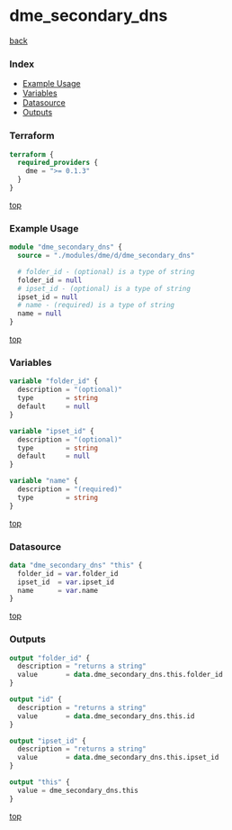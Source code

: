 # dme_secondary_dns

[back](../dme.md)

### Index

- [Example Usage](#example-usage)
- [Variables](#variables)
- [Datasource](#datasource)
- [Outputs](#outputs)

### Terraform

```terraform
terraform {
  required_providers {
    dme = ">= 0.1.3"
  }
}
```

[top](#index)

### Example Usage

```terraform
module "dme_secondary_dns" {
  source = "./modules/dme/d/dme_secondary_dns"

  # folder_id - (optional) is a type of string
  folder_id = null
  # ipset_id - (optional) is a type of string
  ipset_id = null
  # name - (required) is a type of string
  name = null
}
```

[top](#index)

### Variables

```terraform
variable "folder_id" {
  description = "(optional)"
  type        = string
  default     = null
}

variable "ipset_id" {
  description = "(optional)"
  type        = string
  default     = null
}

variable "name" {
  description = "(required)"
  type        = string
}
```

[top](#index)

### Datasource

```terraform
data "dme_secondary_dns" "this" {
  folder_id = var.folder_id
  ipset_id  = var.ipset_id
  name      = var.name
}
```

[top](#index)

### Outputs

```terraform
output "folder_id" {
  description = "returns a string"
  value       = data.dme_secondary_dns.this.folder_id
}

output "id" {
  description = "returns a string"
  value       = data.dme_secondary_dns.this.id
}

output "ipset_id" {
  description = "returns a string"
  value       = data.dme_secondary_dns.this.ipset_id
}

output "this" {
  value = dme_secondary_dns.this
}
```

[top](#index)